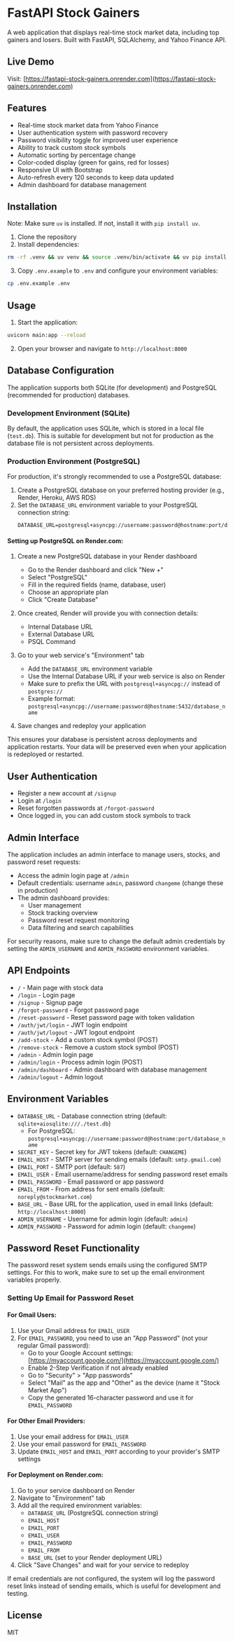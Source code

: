 # FastAPI Stock Gainers

A web application that displays real-time stock market data, including top gainers and losers. Built with FastAPI, SQLAlchemy, and Yahoo Finance API.

## Live Demo

Visit: [https://fastapi-stock-gainers.onrender.com](https://fastapi-stock-gainers.onrender.com)

## Features

- Real-time stock market data from Yahoo Finance
- User authentication system with password recovery
- Password visibility toggle for improved user experience
- Ability to track custom stock symbols
- Automatic sorting by percentage change
- Color-coded display (green for gains, red for losses)
- Responsive UI with Bootstrap
- Auto-refresh every 120 seconds to keep data updated
- Admin dashboard for database management

## Installation

Note: Make sure `uv` is installed. If not, install it with `pip install uv`.

1. Clone the repository
2. Install dependencies:
```bash
rm -rf .venv && uv venv && source .venv/bin/activate && uv pip install -r requirements.txt
```
3. Copy `.env.example` to `.env` and configure your environment variables:
```bash
cp .env.example .env
```

## Usage

1. Start the application:
```bash
uvicorn main:app --reload
```

2. Open your browser and navigate to `http://localhost:8000`

## Database Configuration

The application supports both SQLite (for development) and PostgreSQL (recommended for production) databases.

### Development Environment (SQLite)

By default, the application uses SQLite, which is stored in a local file (`test.db`). This is suitable for development but not for production as the database file is not persistent across deployments.

### Production Environment (PostgreSQL)

For production, it's strongly recommended to use a PostgreSQL database:

1. Create a PostgreSQL database on your preferred hosting provider (e.g., Render, Heroku, AWS RDS)
2. Set the `DATABASE_URL` environment variable to your PostgreSQL connection string:
   ```
   DATABASE_URL=postgresql+asyncpg://username:password@hostname:port/database_name
   ```

#### Setting up PostgreSQL on Render.com:

1. Create a new PostgreSQL database in your Render dashboard
   - Go to the Render dashboard and click "New +"
   - Select "PostgreSQL"
   - Fill in the required fields (name, database, user)
   - Choose an appropriate plan
   - Click "Create Database"

2. Once created, Render will provide you with connection details:
   - Internal Database URL
   - External Database URL
   - PSQL Command

3. Go to your web service's "Environment" tab
   - Add the `DATABASE_URL` environment variable
   - Use the Internal Database URL if your web service is also on Render
   - Make sure to prefix the URL with `postgresql+asyncpg://` instead of `postgres://`
   - Example format: `postgresql+asyncpg://username:password@hostname:5432/database_name`

4. Save changes and redeploy your application

This ensures your database is persistent across deployments and application restarts. Your data will be preserved even when your application is redeployed or restarted.

## User Authentication

- Register a new account at `/signup`
- Login at `/login`
- Reset forgotten passwords at `/forgot-password`
- Once logged in, you can add custom stock symbols to track

## Admin Interface

The application includes an admin interface to manage users, stocks, and password reset requests:

- Access the admin login page at `/admin`
- Default credentials: username `admin`, password `changeme` (change these in production)
- The admin dashboard provides:
  - User management
  - Stock tracking overview
  - Password reset request monitoring
  - Data filtering and search capabilities

For security reasons, make sure to change the default admin credentials by setting the `ADMIN_USERNAME` and `ADMIN_PASSWORD` environment variables.

## API Endpoints

- `/` - Main page with stock data
- `/login` - Login page
- `/signup` - Signup page
- `/forgot-password` - Forgot password page
- `/reset-password` - Reset password page with token validation
- `/auth/jwt/login` - JWT login endpoint
- `/auth/jwt/logout` - JWT logout endpoint
- `/add-stock` - Add a custom stock symbol (POST)
- `/remove-stock` - Remove a custom stock symbol (POST)
- `/admin` - Admin login page
- `/admin/login` - Process admin login (POST)
- `/admin/dashboard` - Admin dashboard with database management
- `/admin/logout` - Admin logout

## Environment Variables

- `DATABASE_URL` - Database connection string (default: `sqlite+aiosqlite:///./test.db`)
  - For PostgreSQL: `postgresql+asyncpg://username:password@hostname:port/database_name`
- `SECRET_KEY` - Secret key for JWT tokens (default: `CHANGEME`)
- `EMAIL_HOST` - SMTP server for sending emails (default: `smtp.gmail.com`)
- `EMAIL_PORT` - SMTP port (default: `587`)
- `EMAIL_USER` - Email username/address for sending password reset emails
- `EMAIL_PASSWORD` - Email password or app password
- `EMAIL_FROM` - From address for sent emails (default: `noreply@stockmarket.com`)
- `BASE_URL` - Base URL for the application, used in email links (default: `http://localhost:8000`)
- `ADMIN_USERNAME` - Username for admin login (default: `admin`)
- `ADMIN_PASSWORD` - Password for admin login (default: `changeme`)

## Password Reset Functionality

The password reset system sends emails using the configured SMTP settings. For this to work, make sure to set up the email environment variables properly.

### Setting Up Email for Password Reset

#### For Gmail Users:

1. Use your Gmail address for `EMAIL_USER`
2. For `EMAIL_PASSWORD`, you need to use an "App Password" (not your regular Gmail password):
   - Go to your Google Account settings: [https://myaccount.google.com/](https://myaccount.google.com/)
   - Enable 2-Step Verification if not already enabled
   - Go to "Security" > "App passwords"
   - Select "Mail" as the app and "Other" as the device (name it "Stock Market App")
   - Copy the generated 16-character password and use it for `EMAIL_PASSWORD`

#### For Other Email Providers:

1. Use your email address for `EMAIL_USER`
2. Use your email password for `EMAIL_PASSWORD`
3. Update `EMAIL_HOST` and `EMAIL_PORT` according to your provider's SMTP settings

#### For Deployment on Render.com:

1. Go to your service dashboard on Render
2. Navigate to "Environment" tab
3. Add all the required environment variables:
   - `DATABASE_URL` (PostgreSQL connection string)
   - `EMAIL_HOST`
   - `EMAIL_PORT`
   - `EMAIL_USER`
   - `EMAIL_PASSWORD`
   - `EMAIL_FROM`
   - `BASE_URL` (set to your Render deployment URL)
4. Click "Save Changes" and wait for your service to redeploy

If email credentials are not configured, the system will log the password reset links instead of sending emails, which is useful for development and testing.

## License

MIT
